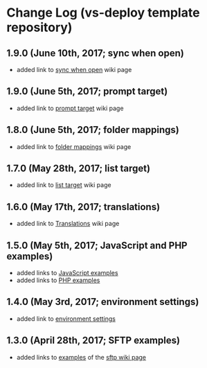 # Change Log (vs-deploy template repository)

## 1.9.0 (June 10th, 2017; sync when open)

* added link to [sync when open](https://github.com/mkloubert/vs-deploy/wiki/sync_when_open) wiki page

## 1.9.0 (June 5th, 2017; prompt target)

* added link to [prompt target](https://github.com/mkloubert/vs-deploy/wiki/target_prompt) wiki page

## 1.8.0 (June 5th, 2017; folder mappings)

* added link to [folder mappings](https://github.com/mkloubert/vs-deploy/wiki/folder_mappings) wiki page

## 1.7.0 (May 28th, 2017; list target)

* added link to [list target](https://github.com/mkloubert/vs-deploy/wiki/target_list) wiki page

## 1.6.0 (May 17th, 2017; translations)

* added link to [Translations](https://github.com/mkloubert/vs-deploy/wiki/translations) wiki page

## 1.5.0 (May 5th, 2017; JavaScript and PHP examples)

* added links to [JavaScript examples](https://github.com/mkloubert/vs-deploy/wiki/examples_javascript)
* added links to [PHP examples](https://github.com/mkloubert/vs-deploy/wiki/examples_javascript)

## 1.4.0 (May 3rd, 2017; environment settings)

* added link to [environment settings](https://github.com/mkloubert/vs-deploy/wiki/environment_settings)

## 1.3.0 (April 28th, 2017; SFTP examples)

* added links to [examples](https://github.com/mkloubert/vs-deploy/wiki/target_sftp#examples) of the [sftp wiki page](https://github.com/mkloubert/vs-deploy/wiki/target_sftp)
